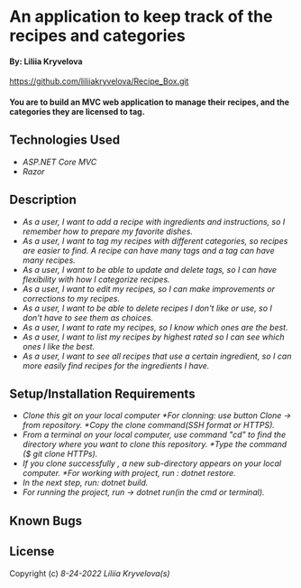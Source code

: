 # An application to keep track of the recipes and categories

#### By: Liliia Kryvelova

https://github.com/liliiakryvelova/Recipe_Box.git

#### You are to build an MVC web application to manage their recipes, and the categories they are licensed to tag.

## Technologies Used

* _ASP.NET Core MVC_
* _Razor_

## Description

* _As a user, I want to add a recipe with ingredients and instructions, so I remember how to prepare my favorite dishes._
* _As a user, I want to tag my recipes with different categories, so recipes are easier to find. A recipe can have many tags and a tag can have many recipes._
* _As a user, I want to be able to update and delete tags, so I can have flexibility with how I categorize recipes._
* _As a user, I want to edit my recipes, so I can make improvements or corrections to my recipes._
* _As a user, I want to be able to delete recipes I don't like or use, so I don't have to see them as choices._
* _As a user, I want to rate my recipes, so I know which ones are the best._
* _As a user, I want to list my recipes by highest rated so I can see which ones I like the best._
* _As a user, I want to see all recipes that use a certain ingredient, so I can more easily find recipes for the ingredients I have._

## Setup/Installation Requirements

* _Clone this git on your local computer *For clonning: use button Clone -> from repository. *Copy the clone command(SSH format or HTTPS)._
* _From a terminal on your local computer, use command "cd" to find the directory where you want to clone this repository. *Type the command ($ git clone HTTPs)._
* _If you clone successfully , a new sub-directory appears on your local computer. *For working with project, run : dotnet restore._
* _In the next step, run: dotnet build._
* _For running the project, run -> dotnet run(in the cmd or terminal)._ 



## Known Bugs


## License


Copyright (c) _8-24-2022_ _Liliia Kryvelova(s)_

